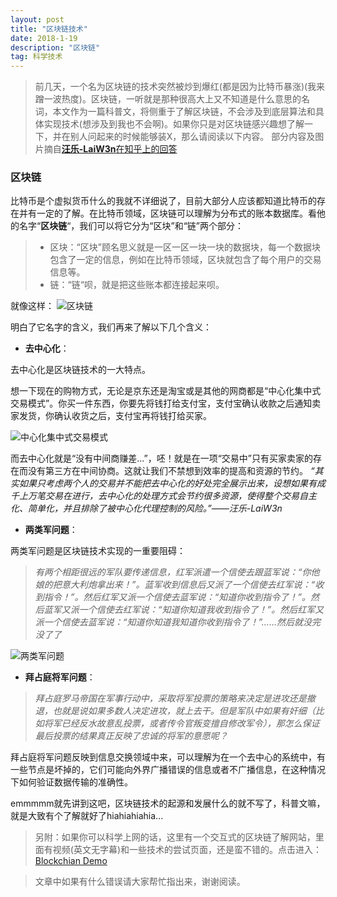 ```yaml
---
layout: post
title: "区块链技术"
date: 2018-1-19 
description: "区块链"
tag: 科学技术
---
```


> 前几天，一个名为区块链的技术突然被炒到爆红(都是因为比特币暴涨)(我来蹭一波热度)。区块链，一听就是那种很高大上又不知道是什么意思的名词，本文作为一篇科普文，将侧重于了解区块链，不会涉及到底层算法和具体实现技术(想涉及到我也不会啊)。如果你只是对区块链感兴趣想了解一下，并在别人问起来的时候能够装X，那么请阅读以下内容。
> 部分内容及图片摘自[**汪乐-LaiW3n**在知乎上的回答](https://www.zhihu.com/question/37290469)

### 区块链

比特币是个虚拟货币什么的我就不详细说了，目前大部分人应该都知道比特币的存在并有一定的了解。在比特币领域，区块链可以理解为分布式的账本数据库。看他的名字“**区块链**“，我们可以将它分为“区块”和“链”两个部分：

> - 区块：“区块”顾名思义就是一区一区一块一块的数据块，每一个数据块包含了一定的信息，例如在比特币领域，区块就包含了每个用户的交易信息等。
> - 链：“链“呗，就是把这些账本都连接起来呗。

就像这样：
![区块链](https://darkkris.github.io/images/posts/blockchain/0.png)

明白了它名字的含义，我们再来了解以下几个含义：

- **去中心化**：

去中心化是区块链技术的一大特点。

想一下现在的购物方式，无论是京东还是淘宝或是其他的网商都是“中心化集中式交易模式”。你买一件东西，你要先将钱打给支付宝，支付宝确认收款之后通知卖家发货，你确认收货之后，支付宝再将钱打给买家。

![中心化集中式交易模式](https://darkkris.github.io/images/posts/blockchain/1.png)

而去中心化就是“没有中间商赚差...”，呸！就是在一项“交易中”只有买家卖家的存在而没有第三方在中间协商。这就让我们不禁想到效率的提高和资源的节约。
*“其实如果只考虑两个人的交易并不能把去中心化的好处完全展示出来，设想如果有成千上万笔交易在进行，去中心化的处理方式会节约很多资源，使得整个交易自主化、简单化，并且排除了被中心化代理控制的风险。”——汪乐-LaiW3n*

- **两类军问题**：

两类军问题是区块链技术实现的一重要阻碍：

> *有两个相距很远的军队要传递信息，红军派遣一个信使去跟蓝军说：“你他娘的把意大利炮拿出来！”。蓝军收到信息后又派了一个信使去红军说：“收到指令！”。然后红军又派一个信使去蓝军说：“知道你收到指令了！”。然后蓝军又派一个信使去红军说：“知道你知道我收到指令了！”。然后红军又派一个信使去蓝军说：“知道你知道我知道你收到指令了！”……然后就没完没了了*

![两类军问题](https://darkkris.github.io/images/posts/blockchain/2.png)

- **拜占庭将军问题**：

> *拜占庭罗马帝国在军事行动中，采取将军投票的策略来决定是进攻还是撤退，也就是说如果多数人决定进攻，就上去干。但是军队中如果有奸细（比如将军已经反水故意乱投票，或者传令官叛变擅自修改军令），那怎么保证最后投票的结果真正反映了忠诚的将军的意愿呢？*

拜占庭将军问题反映到信息交换领域中来，可以理解为在一个去中心的系统中，有一些节点是坏掉的，它们可能向外界广播错误的信息或者不广播信息，在这种情况下如何验证数据传输的准确性。

emmmmm就先讲到这吧，区块链技术的起源和发展什么的就不写了，科普文嘛，就是大致有个了解就好了hiahiahiahia...

> 另附：如果你可以科学上网的话，这里有一个交互式的区块链了解网站，里面有视频(英文无字幕)和一些技术的尝试页面，还是蛮不错的。点击进入：[Blockchian Demo](https://anders.com/blockchain/)

> 文章中如果有什么错误请大家帮忙指出来，谢谢阅读。

